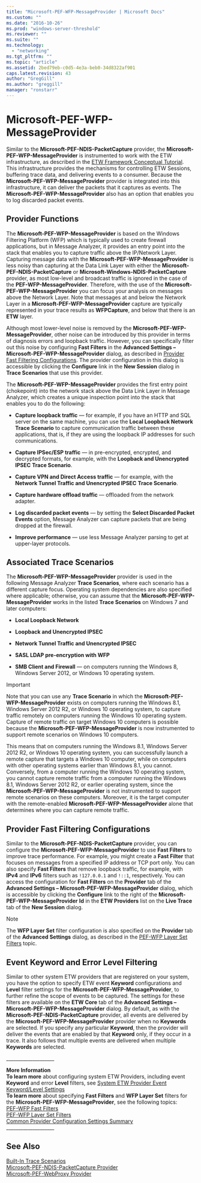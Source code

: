 ```yaml
---
title: "Microsoft-PEF-WFP-MessageProvider | Microsoft Docs"
ms.custom: ""
ms.date: "2016-10-26"
ms.prod: "windows-server-threshold"
ms.reviewer: ""
ms.suite: ""
ms.technology: 
  - "networking"
ms.tgt_pltfrm: ""
ms.topic: "article"
ms.assetid: 2bed79eb-c0d5-4e3a-beb0-34d8322af901
caps.latest.revision: 43
author: "GregGill"
ms.author: "greggill"
manager: "ronstarr"
---
```

# Microsoft-PEF-WFP-MessageProvider
Similar to the **Microsoft-PEF-NDIS-PacketCapture** provider, the **Microsoft-PEF-WFP-MessageProvider** is instrumented to work with the ETW infrastructure, as described in the [ETW Framework Conceptual Tutorial](etw-framework-conceptual-tutorial.md). This infrastructure provides the mechanisms for controlling ETW Sessions, buffering trace data, and delivering events to a consumer. Because the **Microsoft-PEF-WFP-MessageProvider** provider is integrated into this infrastructure, it can deliver the packets that it captures as events. The **Microsoft-PEF-WFP-MessageProvider** also has an option that enables you to log discarded packet events.  
  
## Provider Functions  
 The **Microsoft-PEF-WFP-MessageProvider** is based on the Windows Filtering Platform (WFP) which is typically used to create firewall applications, but in Message Analyzer, it provides an entry point into the stack that enables you to capture traffic above the IP/Network Layer. Capturing message data with the **Microsoft-PEF-WFP-MessageProvider** is less noisy than capturing at the Data Link Layer with either the **Microsoft-PEF-NDIS-PacketCapture** or **Microsoft-Windows-NDIS-PacketCapture** provider, as most low-level and broadcast traffic is ignored in the case of the **PEF-WFP-MessageProvider**. Therefore, with the use of the **Microsoft-PEF-WFP-MessageProvider** you can focus your analysis on messages above the Network Layer. Note that messages at and below the Network Layer in a **Microsoft-PEF-WFP-MessageProvider** capture are typically represented in your trace results as **WFPCapture**, and below that there is an **ETW** layer.  
  
 Although most lower-level noise is removed by the **Microsoft-PEF-WFP-MessageProvider**, other noise can be introduced by this provider in terms of diagnosis errors and loopback traffic. However, you can specifically filter out this noise by configuring **Fast Filters** in the **Advanced Settings – Microsoft-PEF-WFP-MessageProvider** dialog, as described in [Provider Fast Filtering Configurations](microsoft-pef-wfp-messageprovider.md#BKMK_ProviderFastFiltering). The provider configuration in this dialog is accessible by clicking the **Configure** link in the **New Session** dialog in **Trace Scenarios** that use this provider.  
  
 The **Microsoft-PEF-WFP-MessageProvider** provides the first entry point (chokepoint) into the network stack above the Data Link Layer in Message Analyzer, which creates a unique inspection point into the stack that enables you to do the following:  
  
-   **Capture loopback traffic** — for example, if you have an HTTP and SQL server on the same machine, you can use the **Local Loopback Network**  **Trace Scenario** to capture communication traffic between these applications, that is, if they are using the loopback IP addresses for such communications.  
  
-   **Capture IPSec/ESP traffic** — in pre-encrypted, encrypted, and decrypted formats, for example, with the **Loopback and Unencrypted IPSEC** **Trace Scenario**.  
  
-   **Capture VPN and Direct Access traffic** — for example, with the **Network Tunnel Traffic and Unencrypted IPSEC** **Trace Scenario**.  
  
-   **Capture hardware offload traffic** — offloaded from the network adapter.  
  
-   **Log discarded packet events** — by setting the **Select Discarded Packet Events** option, Message Analyzer can capture packets that are being dropped at the firewall.  
  
-   **Improve performance** — use less Message Analyzer parsing to get at upper-layer protocols.  
  
## Associated Trace Scenarios  
 The **Microsoft-PEF-WFP-MessageProvider** provider is used in the following Message Analyzer **Trace Scenarios**, where each scenario has a different capture focus. Operating system dependencies are also specified where applicable; otherwise, you can assume that the **Microsoft-PEF-WFP-MessageProvider** works in the listed **Trace Scenarios** on Windows 7 and later computers:  
  
-   **Local Loopback Network**  
  
-   **Loopback and Unencrypted IPSEC**  
  
-   **Network Tunnel Traffic and Unencrypted IPSEC**  
  
-   **SASL LDAP pre-encryption with WFP**  
  
-   **SMB Client and Firewall** — on computers running the Windows 8, Windows Server 2012, or Windows 10 operating system.  
  
> [!IMPORTANT]
>  Note that you can use any **Trace Scenario** in which the **Microsoft-PEF-WFP-MessageProvider** exists on computers running the Windows 8.1, Windows Server 2012 R2, or Windows 10 operating system, to capture traffic remotely on computers running the Windows 10 operating system. Capture of remote traffic on target Windows 10 computers is possible because the **Microsoft-PEF-WFP-MessageProvider** is now instrumented to support remote scenarios on Windows 10 computers.  
>   
>  This means that on computers running the Windows 8.1, Windows Server 2012 R2, or Windows 10 operating system, you can successfully launch a remote capture that targets a Windows 10 computer, while on computers with other operating systems earlier than Windows 8.1, you cannot. Conversely, from a computer running the Windows 10 operating system, you cannot capture remote traffic from a computer running the Windows 8.1, Windows Server 2012 R2, or earlier operating system, since the **Microsoft-PEF-WFP-MessageProvider** is not instrumented to support remote scenarios on these computers. Moreover, it is the target computer with the remote-enabled **Microsoft-PEF-WFP-MessageProvider** alone that determines where you can capture remote traffic.  
  
<a name="BKMK_ProviderFastFiltering"></a>   
## Provider Fast Filtering Configurations  
 Similar to the **Microsoft-PEF-NDIS-PacketCapture** provider, you can configure the **Microsoft-PEF-WFP-MessageProvider** to use **Fast Filters** to improve trace performance. For example, you might create a **Fast Filter** that focuses on messages from a specified IP address or TCP port only. You can also specify **Fast Filters** that remove loopback traffic, for example, with **IPv4** and **IPv6** filters such as `!127.0.0.1` and `!::1`, respectively. You can access the configuration for **Fast Filters** on the **Provider** tab of the **Advanced Settings – Microsoft-PEF-WFP-MessageProvider** dialog, which is accessible by clicking the **Configure** link to the right of the **Microsoft-PEF-WFP-MessageProvider**  **Id** in the **ETW Providers** list on the **Live Trace** tab of the **New Session** dialog.  
  
> [!NOTE]
>  The **WFP Layer Set** filter configuration is also specified on the **Provider** tab of the **Advanced Settings** dialog, as described in the [PEF-WFP Layer Set Filters](pef-wfp-layer-set-filters.md) topic.  
  
## Event Keyword and Error Level Filtering  
 Similar to other system ETW providers that are registered on your system, you have the option to specify ETW event **Keyword** configurations and **Level** filter settings for the **Microsoft-PEF-WFP-MessageProvider**, to further refine the scope of events to be captured. The settings for these filters are available on the **ETW Core** tab of the **Advanced Settings – Microsoft-PEF-WFP-MessageProvider** dialog. By default, as with the **Microsoft-PEF-NDIS-PacketCapture** provider, all events are delivered by the **Microsoft-PEF-WFP-MessageProvider** provider when no **Keywords** are selected. If you specify any particular **Keyword**, then the provider will deliver the events that are enabled by that **Keyword** only, if they occur in a trace. It also follows that multiple events are delivered when multiple **Keywords** are selected.  
  
 ___________________\_  
  
 **More Information**   
 **To learn more** about configuring system ETW Providers, including event **Keyword** and error **Level** filters, see [System ETW Provider Event Keyword/Level Settings](system-etw-provider-event-keyword-level-settings.md)  
**To learn more** about specifying **Fast Filters** and **WFP Layer Set** filters for the **Microsoft-PEF-WFP-MessageProvider**, see the following topics:   
[PEF-WFP Fast Filters](pef-wfp-fast-filters.md)  
[PEF-WFP Layer Set Filters](pef-wfp-layer-set-filters.md)  
[Common Provider Configuration Settings  Summary](common-provider-configuration-settings-summary.md)  
___________________\_  
  
## See Also  
 [Built-In Trace Scenarios](built-in-trace-scenarios.md)   
 [Microsoft-PEF-NDIS-PacketCapture Provider](microsoft-pef-ndis-packetcapture-provider.md)   
 [Microsoft-PEF-WebProxy Provider](microsoft-pef-webproxy-provider.md)